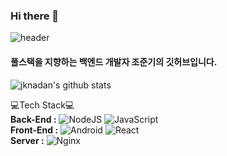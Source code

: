 ### Hi there 👋

![header](https://capsule-render.vercel.app/api?type=wave&color=auto&height=300&section=header&text=jknadan's%20GitHub&fontSize=50)

#### 풀스택을 지향하는 백엔드 개발자 조준기의 깃허브입니다. 

![jknadan's github stats](https://github-readme-stats.vercel.app/api?username=jknadan&show_icons=true)

💻Tech Stack💻</br>
**Back-End :** <img alt="NodeJS" src="https://img.shields.io/badge/Node.js-339933.svg?&style=for-the-badge&logo=Node.js&logoColor=black"/>
<img alt="JavaScript" src="https://img.shields.io/badge/JavaScript-F7DF1E.svg?&style=for-the-badge&logo=JavaScript&logoColor=black"/>
</br>
**Front-End :** <img alt="Android" src="https://img.shields.io/badge/Android-3DDC84.svg?&style=for-the-badge&logo=Android&logoColor=white"/>
<img alt="React" src="https://img.shields.io/badge/React Native-61DAFB.svg?&style=for-the-badge&logo=React&logoColor=white"/>
</br>
**Server :** <img alt="Nginx" src="https://img.shields.io/badge/Nginx-009639.svg?&style=for-the-badge&logo=Nginx&logoColor=white"/>
<!--
**jknadan/jknadan** is a ✨ _special_ ✨ repository because its `README.md` (this file) appears on your GitHub profile.

Here are some ideas to get you started:

- 🔭 I’m currently working on ...
- 🌱 I’m currently learning ...
- 👯 I’m looking to collaborate on ...
- 🤔 I’m looking for help with ...
- 💬 Ask me about ...
- 📫 How to reach me: ...
- 😄 Pronouns: ...
- ⚡ Fun fact: ...
-->
